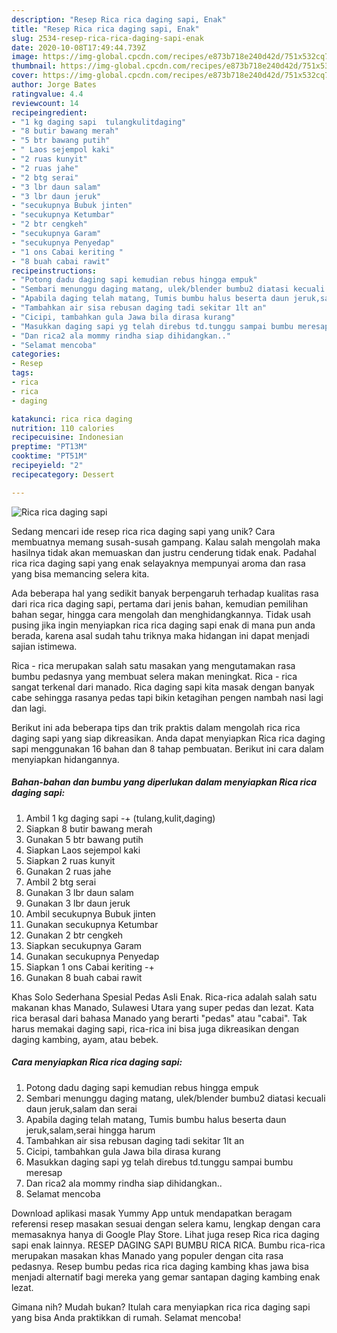 ```yaml
---
description: "Resep Rica rica daging sapi, Enak"
title: "Resep Rica rica daging sapi, Enak"
slug: 2534-resep-rica-rica-daging-sapi-enak
date: 2020-10-08T17:49:44.739Z
image: https://img-global.cpcdn.com/recipes/e873b718e240d42d/751x532cq70/rica-rica-daging-sapi-foto-resep-utama.jpg
thumbnail: https://img-global.cpcdn.com/recipes/e873b718e240d42d/751x532cq70/rica-rica-daging-sapi-foto-resep-utama.jpg
cover: https://img-global.cpcdn.com/recipes/e873b718e240d42d/751x532cq70/rica-rica-daging-sapi-foto-resep-utama.jpg
author: Jorge Bates
ratingvalue: 4.4
reviewcount: 14
recipeingredient:
- "1 kg daging sapi  tulangkulitdaging"
- "8 butir bawang merah"
- "5 btr bawang putih"
- " Laos sejempol kaki"
- "2 ruas kunyit"
- "2 ruas jahe"
- "2 btg serai"
- "3 lbr daun salam"
- "3 lbr daun jeruk"
- "secukupnya Bubuk jinten"
- "secukupnya Ketumbar"
- "2 btr cengkeh"
- "secukupnya Garam"
- "secukupnya Penyedap"
- "1 ons Cabai keriting "
- "8 buah cabai rawit"
recipeinstructions:
- "Potong dadu daging sapi kemudian rebus hingga empuk"
- "Sembari menunggu daging matang, ulek/blender bumbu2 diatasi kecuali daun jeruk,salam dan serai"
- "Apabila daging telah matang, Tumis bumbu halus beserta daun jeruk,salam,serai hingga harum"
- "Tambahkan air sisa rebusan daging tadi sekitar 1lt an"
- "Cicipi, tambahkan gula Jawa bila dirasa kurang"
- "Masukkan daging sapi yg telah direbus td.tunggu sampai bumbu meresap"
- "Dan rica2 ala mommy rindha siap dihidangkan.."
- "Selamat mencoba"
categories:
- Resep
tags:
- rica
- rica
- daging

katakunci: rica rica daging 
nutrition: 110 calories
recipecuisine: Indonesian
preptime: "PT13M"
cooktime: "PT51M"
recipeyield: "2"
recipecategory: Dessert

---
```



![Rica rica daging sapi](https://img-global.cpcdn.com/recipes/e873b718e240d42d/751x532cq70/rica-rica-daging-sapi-foto-resep-utama.jpg)

Sedang mencari ide resep rica rica daging sapi yang unik? Cara membuatnya memang susah-susah gampang. Kalau salah mengolah maka hasilnya tidak akan memuaskan dan justru cenderung tidak enak. Padahal rica rica daging sapi yang enak selayaknya mempunyai aroma dan rasa yang bisa memancing selera kita.

Ada beberapa hal yang sedikit banyak berpengaruh terhadap kualitas rasa dari rica rica daging sapi, pertama dari jenis bahan, kemudian pemilihan bahan segar, hingga cara mengolah dan menghidangkannya. Tidak usah pusing jika ingin menyiapkan rica rica daging sapi enak di mana pun anda berada, karena asal sudah tahu triknya maka hidangan ini dapat menjadi sajian istimewa.

Rica - rica merupakan salah satu masakan yang mengutamakan rasa bumbu pedasnya yang membuat selera makan meningkat. Rica - rica sangat terkenal dari manado. Rica daging sapi kita masak dengan banyak cabe sehingga rasanya pedas tapi bikin ketagihan pengen nambah nasi lagi dan lagi.


Berikut ini ada beberapa tips dan trik praktis dalam mengolah rica rica daging sapi yang siap dikreasikan. Anda dapat menyiapkan Rica rica daging sapi menggunakan 16 bahan dan 8 tahap pembuatan. Berikut ini cara dalam menyiapkan hidangannya.

<!--inarticleads1-->

##### Bahan-bahan dan bumbu yang diperlukan dalam menyiapkan Rica rica daging sapi:

1. Ambil 1 kg daging sapi -+ (tulang,kulit,daging)
1. Siapkan 8 butir bawang merah
1. Gunakan 5 btr bawang putih
1. Siapkan  Laos sejempol kaki
1. Siapkan 2 ruas kunyit
1. Gunakan 2 ruas jahe
1. Ambil 2 btg serai
1. Gunakan 3 lbr daun salam
1. Gunakan 3 lbr daun jeruk
1. Ambil secukupnya Bubuk jinten
1. Gunakan secukupnya Ketumbar
1. Gunakan 2 btr cengkeh
1. Siapkan secukupnya Garam
1. Gunakan secukupnya Penyedap
1. Siapkan 1 ons Cabai keriting -+
1. Gunakan 8 buah cabai rawit


Khas Solo Sederhana Spesial Pedas Asli Enak. Rica-rica adalah salah satu makanan khas Manado, Sulawesi Utara yang super pedas dan lezat. Kata rica berasal dari bahasa Manado yang berarti &#34;pedas&#34; atau &#34;cabai&#34;. Tak harus memakai daging sapi, rica-rica ini bisa juga dikreasikan dengan daging kambing, ayam, atau bebek. 

<!--inarticleads2-->

##### Cara menyiapkan Rica rica daging sapi:

1. Potong dadu daging sapi kemudian rebus hingga empuk
1. Sembari menunggu daging matang, ulek/blender bumbu2 diatasi kecuali daun jeruk,salam dan serai
1. Apabila daging telah matang, Tumis bumbu halus beserta daun jeruk,salam,serai hingga harum
1. Tambahkan air sisa rebusan daging tadi sekitar 1lt an
1. Cicipi, tambahkan gula Jawa bila dirasa kurang
1. Masukkan daging sapi yg telah direbus td.tunggu sampai bumbu meresap
1. Dan rica2 ala mommy rindha siap dihidangkan..
1. Selamat mencoba


Download aplikasi masak Yummy App untuk mendapatkan beragam referensi resep masakan sesuai dengan selera kamu, lengkap dengan cara memasaknya hanya di Google Play Store. Lihat juga resep Rica rica daging sapi enak lainnya. RESEP DAGING SAPI BUMBU RICA RICA. Bumbu rica-rica merupakan masakan khas Manado yang populer dengan cita rasa pedasnya. Resep bumbu pedas rica rica daging kambing khas jawa bisa menjadi alternatif bagi mereka yang gemar santapan daging kambing enak lezat. 

Gimana nih? Mudah bukan? Itulah cara menyiapkan rica rica daging sapi yang bisa Anda praktikkan di rumah. Selamat mencoba!
